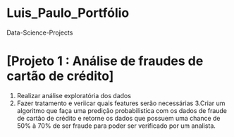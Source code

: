 # Luis_Paulo_Portfólio

Data-Science-Projects

# [Projeto 1 :  Análise de fraudes de cartão de crédito] 

1. Realizar análise exploratória dos dados
2. Fazer tratamento e veriicar quais features serão necessárias 
3.Criar um algoritmo que faça uma predição probabilistica com os dados de fraude de cartão de crédito e retorne os dados que possuem uma chance de 50% à 70% de ser fraude para poder ser verificado por um analista.
